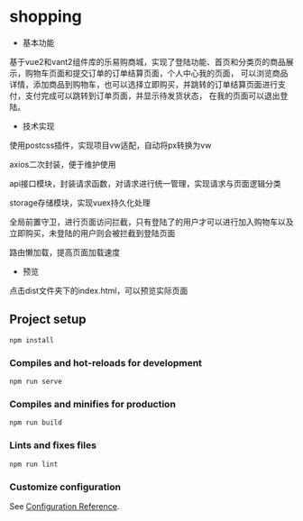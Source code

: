 # shopping

- 基本功能

基于vue2和vant2组件库的乐易购商城，实现了登陆功能、首页和分类页的商品展示，购物车页面和提交订单的订单结算页面，个人中心我的页面，
可以浏览商品详情，添加商品到购物车，也可以选择立即购买，并跳转的订单结算页面进行支付，支付完成可以跳转到订单页面，并显示待发货状态，
在我的页面可以退出登陆。

- 技术实现

使用postcss插件，实现项目vw适配，自动将px转换为vw

axios二次封装，便于维护使用

api接口模块，封装请求函数，对请求进行统一管理，实现请求与页面逻辑分类

storage存储模块，实现vuex持久化处理

全局前置守卫，进行页面访问拦截，只有登陆了的用户才可以进行加入购物车以及立即购买，未登陆的用户则会被拦截到登陆页面

路由懒加载，提高页面加载速度

- 预览

点击dist文件夹下的index.html，可以预览实际页面

## Project setup
```
npm install
```

### Compiles and hot-reloads for development
```
npm run serve
```

### Compiles and minifies for production
```
npm run build
```

### Lints and fixes files
```
npm run lint
```

### Customize configuration
See [Configuration Reference](https://cli.vuejs.org/config/).
